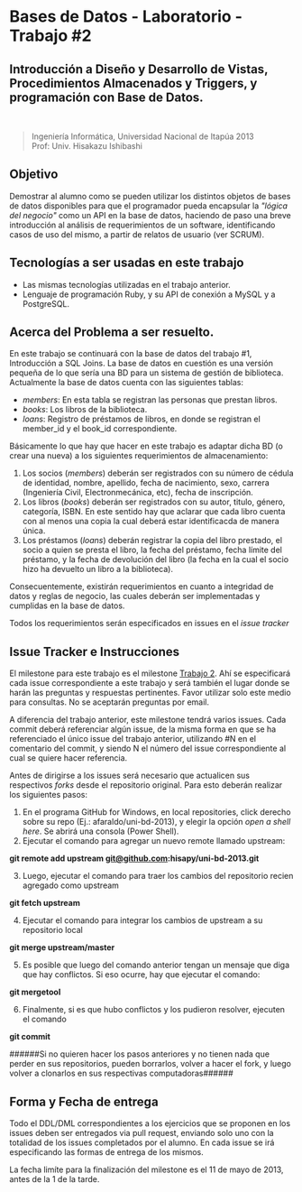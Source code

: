 # Bases de Datos - Laboratorio - Trabajo #2

## Introducción a Diseño y Desarrollo de Vistas, Procedimientos Almacenados y Triggers, y programación con Base de Datos.

<br />

>Ingeniería Informática, Universidad Nacional de Itapúa 2013  
>Prof: Univ. Hisakazu Ishibashi

## Objetivo

Demostrar al alumno como se pueden utilizar los distintos objetos de bases de datos disponibles para que el programador pueda encapsular la *"lógica del negocio"* como un API en la base de datos, haciendo de paso una breve introducción al análisis de requerimientos de un software, identificando casos de uso del mismo, a partir de relatos de usuario (ver SCRUM).

## Tecnologías a ser usadas en este trabajo

- Las mismas tecnologías utilizadas en el trabajo anterior.
- Lenguaje de programación Ruby, y su API de conexión a MySQL y a PostgreSQL.

## Acerca del Problema a ser resuelto.

En este trabajo se continuará con la base de datos del trabajo #1, Introducción a SQL Joins. La base de datos en cuestión es una versión pequeña de lo que sería una BD para un sistema de gestión de biblioteca. Actualmente la base de datos cuenta con las siguientes tablas:

- *members*: En esta tabla se registran las personas que prestan libros.
- *books*: Los libros de la biblioteca.
- *loans*: Registro de préstamos de libros, en donde se registran el member_id y el book_id correspondiente.

Básicamente lo que hay que hacer en este trabajo es adaptar dicha BD (o crear una nueva) a los siguientes requerimientos de almacenamiento:

1. Los socios (*members*) deberán ser registrados con su número de cédula de identidad, nombre, apellido, fecha de nacimiento, sexo, carrera (Ingeniería Civil, Electronmecánica, etc), fecha de inscripción.
2. Los libros (*books*) deberán ser registrados con su autor, titulo, género, categoría, ISBN. En este sentido hay que aclarar que cada libro cuenta con al menos una copia la cual deberá estar identificacda de manera única.
3. Los préstamos (*loans*) deberán registrar la copia del libro prestado, el socio a quien se presta el libro, la fecha del préstamo, fecha límite del préstamo, y la fecha de devolución del libro (la fecha en la cual el socio hizo ha devuelto un libro a la biblioteca).

Consecuentemente, existirán requerimientos en cuanto a integridad de datos y reglas de negocio, las cuales deberán ser implementadas y cumplidas en la base de datos. 

Todos los requerimientos serán especificados en issues en el *issue tracker*


## Issue Tracker e Instrucciones

El milestone para este trabajo es el milestone [Trabajo 2](https://github.com/hisapy/uni-bd-2013/issues?milestone=2). Ahí se especificará cada issue correspondiente a este trabajo y será también el lugar donde se harán las preguntas y respuestas pertinentes. Favor utilizar solo este medio para consultas. No se aceptarán preguntas por email.

A diferencia del trabajo anterior, este milestone tendrá varios issues. Cada commit deberá referenciar algún issue, de la misma forma en que se ha referenciado el único issue del trabajo anterior, utilizando #N en el comentario del commit, y siendo N el número del issue correspondiente al cual se quiere hacer referencia.

Antes de dirigirse a los issues será necesario que actualicen sus respectivos *forks* desde el repositorio original. Para esto deberán realizar los siguientes pasos:

1. En el programa GitHub for Windows, en local repositories, click derecho sobre su repo (Ej.: afaraldo/uni-bd-2013), y elegir la opción *open a shell here*. Se abrirá una consola (Power Shell).
2. Ejecutar el comando para agregar un nuevo remote llamado upstream:


  **git remote add upstream git@github.com:hisapy/uni-bd-2013.git**

3. Luego, ejecutar el comando para traer los cambios del repositorio recien agregado como upstream

  **git fetch upstream**

4. Ejecutar el comando para integrar los cambios de upstream a su repositorio local

  **git merge upstream/master**

5. Es posible que luego del comando anterior tengan un mensaje que diga que hay conflictos. Si eso ocurre, hay que ejecutar el comando:

  **git mergetool**

6. Finalmente, si es que hubo conflictos y los pudieron resolver, ejecuten el comando

  **git commit**

######Si no quieren hacer los pasos anteriores y no tienen nada que perder en sus repositorios, pueden borrarlos, volver a hacer el fork, y luego volver a clonarlos en sus respectivas computadoras######


## Forma y Fecha de entrega

Todo el DDL/DML correspondientes a los ejercicios que se proponen en los issues deben ser entregados via pull request, enviando solo uno con la totalidad de los issues completados por el alumno. En cada issue se irá especificando las formas de entrega de los mismos.

La fecha limíte para la finalización del milestone es el 11 de mayo de 2013, antes de la 1 de la tarde.
